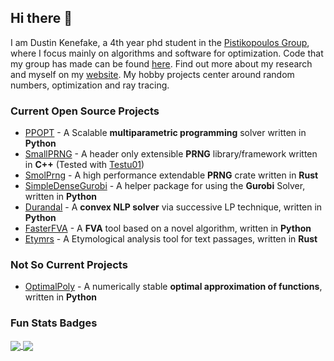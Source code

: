 ## Hi there 👋
I am Dustin Kenefake, a 4th year phd student in the [Pistikopoulos Group](https://parametric.tamu.edu/), where I focus mainly on algorithms and software for optimization. Code that my group has made can be found [here](https://github.com/TAMUparametric). Find out more about my research and myself on my [website](https://dkenefake.github.io/). My hobby projects center around random numbers, optimization and ray tracing.

### Current Open Source Projects
* [PPOPT](https://github.com/TAMUparametric/PPOPT) - A Scalable **multiparametric programming** solver written in **Python**
* [SmallPRNG](https://github.com/DKenefake/SmallPRNG) - A header only extensible **PRNG** library/framework written in **C++** (Tested with [Testu01](http://simul.iro.umontreal.ca/testu01/tu01.html))
* [SmolPrng](https://github.com/DKenefake/smolprng) - A high performance extendable **PRNG** crate written in **Rust**
* [SimpleDenseGurobi](https://github.com/DKenefake/SimpleDenseGurobi) - A helper package for using the **Gurobi** Solver, written in **Python**
* [Durandal](https://github.com/DKenefake/durandal) - A **convex NLP solver** via successive LP technique, written in **Python**
* [FasterFVA](https://github.com/DKenefake/fasterfva) - A **FVA** tool based on a novel algorithm, written in **Python**
* [Etymrs](https://github.com/DKenefake/etymrs) - A Etymological analysis tool for text passages, written in  **Rust**
### Not So Current Projects
* [OptimalPoly](https://github.com/DKenefake/OptimalPoly) - A numerically stable **optimal approximation of functions**, written in **Python**

<!--
**DKenefake/DKenefake** is a ✨ _special_ ✨ repository because its `README.md` (this file) appears on your GitHub profile.

Here are some ideas to get you started:

- 🔭 I’m currently working on ...
- 🌱 I’m currently learning ...
- 👯 I’m looking to collaborate on ...
- 🤔 I’m looking for help with ...
- 💬 Ask me about ...
- 📫 How to reach me: ...
- 😄 Pronouns: ...
- ⚡ Fun fact: ...
-->

### Fun Stats Badges

<a href="https://github.com/anuraghazra/github-readme-stats">
  <img align="center" src="https://github-readme-stats-git-masterrstaa-rickstaa.vercel.app/api?username=DKenefake" />
</a>
<a href="https://github.com/anuraghazra/convoychat">
  <img align="center" src="https://github-readme-stats-git-masterrstaa-rickstaa.vercel.app/api/top-langs/?username=DKenefake&exclude_repo=BIRDMAn&layout=compact" />
</a>

